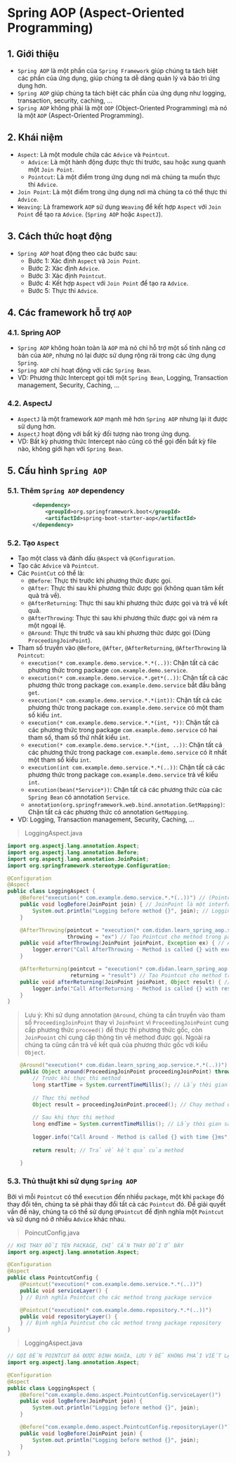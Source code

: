# Spring AOP (Aspect-Oriented Programming)
## 1. Giới thiệu
- `Spring AOP` là một phần của `Spring Framework` giúp chúng ta tách biệt các phần của ứng dụng, giúp chúng ta dễ dàng quản lý và bảo trì ứng dụng hơn.
- `Spring AOP` giúp chúng ta tách biệt các phần của ứng dụng như logging, transaction, security, caching, ...
- `Spring AOP` không phải là một `OOP` (Object-Oriented Programming) mà nó là một `AOP` (Aspect-Oriented Programming).

## 2. Khái niệm
- `Aspect`: Là một module chứa các `Advice` và `Pointcut`.
    + `Advice`: Là một hành động được thực thi trước, sau hoặc xung quanh một `Join Point`.
    + `Pointcut`: Là một điểm trong ứng dụng nơi mà chúng ta muốn thực thi `Advice`.
- `Join Point`: Là một điểm trong ứng dụng nơi mà chúng ta có thể thực thi `Advice`.
- `Weaving`: Là framework `AOP` sử dụng `Weaving` để kết hợp `Aspect` với `Join Point` để tạo ra `Advice`. (`Spring AOP` hoặc `AspectJ`).

## 3. Cách thức hoạt động
- `Spring AOP` hoạt động theo các bước sau:
    - Bước 1: Xác định `Aspect` và `Join Point`.
    - Bước 2: Xác định `Advice`.
    - Bước 3: Xác định `Pointcut`.
    - Bước 4: Kết hợp `Aspect` với `Join Point` để tạo ra `Advice`.
    - Bước 5: Thực thi `Advice`.

## 4. Các framework hỗ trợ `AOP`
### 4.1. Spring AOP
- `Spring AOP` không hoàn toàn là `AOP` mà nó chỉ hỗ trợ một số tính năng cơ bản của `AOP`, nhưng nó lại được sử dụng rộng rãi trong các ứng dụng `Spring`.
- `Spring AOP` chỉ hoạt động với các `Spring Bean`.
- VD: Phương thức Intercept gọi tới một `Spring Bean`, Logging, Transaction management, Security, Caching, ...

### 4.2. AspectJ
- `AspectJ` là một framework `AOP` mạnh mẽ hơn `Spring AOP` nhưng lại it được sử dụng hơn.
- `AspectJ` hoạt động với bất kỳ đối tượng nào trong ứng dụng.
- VD: Bất kỳ phương thức Intercept nào cũng có thể gọi đến bất kỳ file nào, không giới hạn với `Spring Bean`.

## 5. Cấu hình `Spring AOP`
### 5.1. Thêm `Spring AOP` dependency
```xml
		<dependency>
			<groupId>org.springframework.boot</groupId>
			<artifactId>spring-boot-starter-aop</artifactId>
		</dependency>
```

### 5.2. Tạo `Aspect`
- Tạo một class và đánh dấu `@Aspect` và `@Configuration`.
- Tạo các `Advice` và `Pointcut`.
- Các `PointCut` có thể là:
    + `@Before`: Thực thi trước khi phương thức được gọi.
    + `@After`: Thực thi sau khi phương thức được gọi (không quan tâm kết quả trả về).
    + `@AfterReturning`: Thực thi sau khi phương thức được gọi và trả về kết quả.
    + `@AfterThrowing`: Thực thi sau khi phương thức được gọi và ném ra một ngoại lệ.
    + `@Around`: Thực thi trước và sau khi phương thức được gọi (Dùng `ProceedingJoinPoint`).
- Tham số truyền vào `@Before`, `@After`, `@AfterReturning`, `@AfterThrowing` là `Pointcut`:
    + `execution(* com.example.demo.service.*.*(..))`: Chặn tất cả các phương thức trong package `com.example.demo.service`.
    + `execution(* com.example.demo.service.*.get*(..))`: Chặn tất cả các phương thức trong package `com.example.demo.service` bắt đầu bằng `get`.
    + `execution(* com.example.demo.service.*.*(int))`: Chặn tất cả các phương thức trong package `com.example.demo.service` có một tham số kiểu `int`.
    + `execution(* com.example.demo.service.*.*(int, *))`: Chặn tất cả các phương thức trong package `com.example.demo.service` có hai tham số, tham số thứ nhất kiểu `int`.
    + `execution(* com.example.demo.service.*.*(int, ..))`: Chặn tất cả các phương thức trong package `com.example.demo.service` có ít nhất một tham số kiểu `int`.
    + `execution(int com.example.demo.service.*.*(..))`: Chặn tất cả các phương thức trong package `com.example.demo.service` trả về kiểu `int`.
    + `execution(bean(*Service*))`: Chặn tất cả các phương thức của các `Spring Bean` có annotation `Service`.
    + `annotation(org.springframework.web.bind.annotation.GetMapping)`: Chặn tất cả các phương thức có annotation `GetMapping`.
- VD: Logging, Transaction management, Security, Caching, ...

>LoggingAspect.java
```java
import org.aspectj.lang.annotation.Aspect;
import org.aspectj.lang.annotation.Before;
import org.aspectj.lang.annotation.JoinPoint;
import org.springframework.stereotype.Configuration;

@Configuration
@Aspect
public class LoggingAspect {
    @Before("execution(* com.example.demo.service.*.*(..))") // (Pointcut)
    public void logBefore(JoinPoint join) { // JoinPoint là một interface trong AspectJ, nó cung cấp thông tin về method được gọi
        System.out.println("Logging before method {}", join); // Logging ra method trước khi thực thi (Advice)
    }

    @AfterThrowing(pointcut = "execution(* com.didan.learn_spring_aop.service.*.*(..))", 
			       throwing = "ex") // Tạo Pointcut cho method trong package service khi method ném ra 1 ngoại lệ
	public void afterThrowing(JoinPoint joinPoint, Exception ex) { // Annotation AfterThrowing sẽ chạy khi method gặp lỗi
		logger.error("Call AfterThrowing - Method is called {} with exception {}", joinPoint, ex);
	}

    @AfterReturning(pointcut = "execution(* com.didan.learn_spring_aop.service.*.*(..))", 
                    returning = "result") // Tạo Pointcut cho method trong package service khi method trả về kq
	public void afterReturning(JoinPoint joinPoint, Object result) { // Annotation AfterReturning sẽ chạy khi method trả về kết quả
		logger.info("Call AfterReturning - Method is called {} with result {}", joinPoint, result);
	}
}
```
> Lưu ý: Khi sử dụng annotation `@Around`, chúng ta cần truyền vào tham số `ProceedingJoinPoint` thay vì `JoinPoint` vì `ProceedingJoinPoint` cung cấp phương thức `proceed()` để thực thi phương thức gốc, còn `JoinPooint` chỉ cung cấp thông tin về method được gọi. Ngoài ra chúng ta cũng cần trả về kết quả của phương thức gốc với kiểu `Object`.

```java
	@Around("execution(* com.didan.learn_spring_aop.service.*.*(..))") // Tạo Pointcut cho method trong package service)
	public Object around(ProceedingJoinPoint proceedingJoinPoint) throws Throwable {
        // Trước khi thực thi method
		long startTime = System.currentTimeMillis(); // Lấy thời gian hiện tại
		
        // Thực thi method
		Object result = proceedingJoinPoint.proceed(); // Chạy method được đánh dấu bởi Pointcut
		
        // Sau khi thực thi method
		long endTime = System.currentTimeMillis(); // Lấy thời gian sau khi chạy method
		
		logger.info("Call Around - Method is called {} with time {}ms", proceedingJoinPoint, endTime - startTime);
		
		return result; // Trả về kết quả của method
		
	}
```

### 5.3. Thủ thuật khi sử dụng `Spring AOP`
Bởi vì mỗi `Pointcut` có thể `execution` đến nhiều `package`, một khi `package` đó thay đổi tên, chúng ta sẽ phải thay đổi tất cả các `Pointcut` đó. Để giải quyết vấn đề này, chúng ta có thể sử dụng `@Pointcut` để định nghĩa một `Pointcut` và sử dụng nó ở nhiều `Advice` khác nhau.

>PoincutConfig.java
```java
// KHI THAY ĐỔI TÊN PACKAGE, CHỈ CẦN THAY ĐỔI Ở ĐÂY
import org.aspectj.lang.annotation.Aspect;

@Configuration
@Aspect
public class PointcutConfig {
    @Pointcut("execution(* com.example.demo.service.*.*(..))")
    public void serviceLayer() {
    } // Định nghĩa Pointcut cho các method trong package service

    @Pointcut("execution(* com.example.demo.repository.*.*(..))")
    public void repositoryLayer() {
    } // Định nghĩa Pointcut cho các method trong package repository
}
```

>LoggingAspect.java
```java
// GỌI ĐẾN POINTCUT ĐÃ ĐƯỢC ĐỊNH NGHĨA, LƯU Ý ĐỂ KHÔNG PHẢI VIẾT LẠI EXECUTION VÌ ĐÃ ĐƯỢC ĐỊNH NGHĨA CLASS PointcutConfig
import org.aspectj.lang.annotation.Aspect;

@Configuration
@Aspect
public class LoggingAspect {
    @Before("com.example.demo.aspect.PointcutConfig.serviceLayer()")
    public void logBefore(JoinPoint join) {
        System.out.println("Logging before method {}", join);
    }

    @Before("com.example.demo.aspect.PointcutConfig.repositoryLayer()")
    public void logBefore(JoinPoint join) {
        System.out.println("Logging before method {}", join);
    }
}
```